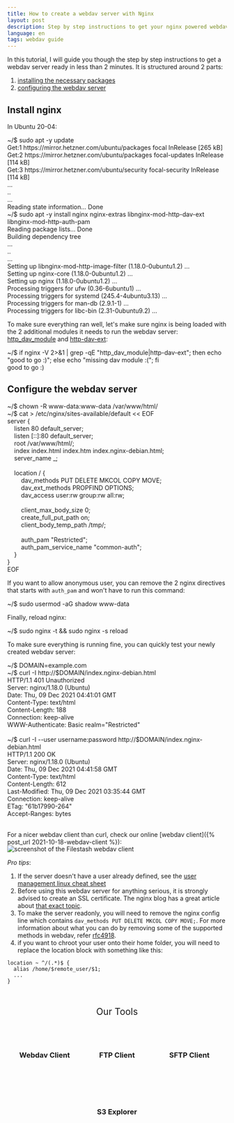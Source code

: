 ```yaml
---
title: How to create a webdav server with Nginx
layout: post
description: Step by step instructions to get your nginx powered webdav server ready in less than 2 minutes
language: en
tags: webdav guide
---
```


In this tutorial, I will guide you though the step by step instructions to get a webdav server ready in less than 2 minutes. It is structured around 2 parts:
1. [installing the necessary packages](#install-nginx)
2. [configuring the webdav server](#configure-the-webdav-server)

## Install nginx

In Ubuntu 20-04:
<div class="terminal">
<span class="prompt">~/$ </span>sudo apt -y update<br>
<span class="stdout">
Get:1 https://mirror.hetzner.com/ubuntu/packages focal InRelease [265 kB]<br/>
Get:2 https://mirror.hetzner.com/ubuntu/packages focal-updates InRelease [114 kB]<br/>
Get:3 https://mirror.hetzner.com/ubuntu/security focal-security InRelease [114 kB]<br/>
...<br/>
..<br/>
...<br/>
Reading state information... Done<br/>
</span>
<span class="prompt">~/$ </span>sudo apt -y install nginx nginx-extras libnginx-mod-http-dav-ext libnginx-mod-http-auth-pam<br>
<span class="stdout">
Reading package lists... Done<br/>
Building dependency tree<br/>
...<br/>
..<br/>
...<br/>
Setting up libnginx-mod-http-image-filter (1.18.0-0ubuntu1.2) ...<br/>
Setting up nginx-core (1.18.0-0ubuntu1.2) ...<br/>
Setting up nginx (1.18.0-0ubuntu1.2) ...<br/>
Processing triggers for ufw (0.36-6ubuntu1) ...<br/>
Processing triggers for systemd (245.4-4ubuntu3.13) ...<br/>
Processing triggers for man-db (2.9.1-1) ...<br/>
Processing triggers for libc-bin (2.31-0ubuntu9.2) ...<br/>
</span>
</div>

To make sure everything ran well, let's make sure nginx is being loaded with the 2 additional modules it needs to run the webdav server: [http_dav_module](http://nginx.org/en/docs/http/ngx_http_dav_module.html) and [http-dav-ext](https://github.com/arut/nginx-dav-ext-module):
<div class="terminal">
<span class="prompt">~/$ </span>if nginx -V 2>&1 | grep -qE "http_dav_module|http-dav-ext"; then echo "good to go :)"; else echo "missing dav module :("; fi<br>
<span class="stdout">
good to go :)<br/>
</span>
</div>

## Configure the webdav server

<div class="terminal">
<span class="prompt">~/$ </span>chown -R www-data:www-data /var/www/html/<br>
<span class="prompt">~/$ </span>cat > /etc/nginx/sites-available/default << EOF<br/>
server {<br/>
&nbsp;&nbsp;&nbsp;&nbsp;listen 80 default_server;<br/>
&nbsp;&nbsp;&nbsp;&nbsp;listen [::]:80 default_server;<br/>
&nbsp;&nbsp;&nbsp;&nbsp;root /var/www/html/;<br/>
&nbsp;&nbsp;&nbsp;&nbsp;index index.html index.htm index.nginx-debian.html;<br/>
&nbsp;&nbsp;&nbsp;&nbsp;server_name _;<br/>
<br/>
&nbsp;&nbsp;&nbsp;&nbsp;location / {<br/>
&nbsp;&nbsp;&nbsp;&nbsp;&nbsp;&nbsp;&nbsp;&nbsp;dav_methods PUT DELETE MKCOL COPY MOVE;<br/>
&nbsp;&nbsp;&nbsp;&nbsp;&nbsp;&nbsp;&nbsp;&nbsp;dav_ext_methods PROPFIND OPTIONS;<br/>
&nbsp;&nbsp;&nbsp;&nbsp;&nbsp;&nbsp;&nbsp;&nbsp;dav_access user:rw  group:rw all:rw;<br/>
<br/>
&nbsp;&nbsp;&nbsp;&nbsp;&nbsp;&nbsp;&nbsp;&nbsp;client_max_body_size    0;<br/>
&nbsp;&nbsp;&nbsp;&nbsp;&nbsp;&nbsp;&nbsp;&nbsp;create_full_put_path  on;<br/>
&nbsp;&nbsp;&nbsp;&nbsp;&nbsp;&nbsp;&nbsp;&nbsp;client_body_temp_path /tmp/;<br/>
<br/>
&nbsp;&nbsp;&nbsp;&nbsp;&nbsp;&nbsp;&nbsp;&nbsp;auth_pam "Restricted";<br/>
&nbsp;&nbsp;&nbsp;&nbsp;&nbsp;&nbsp;&nbsp;&nbsp;auth_pam_service_name "common-auth";<br/>
&nbsp;&nbsp;&nbsp;&nbsp;}<br/>
}<br/>
EOF<br/>
<span class="stdout"></span>
</div>

If you want to allow anonymous user, you can remove the 2 nginx directives that starts with `auth_pam` and won't have to run this command:
<div class="terminal">
<span class="prompt">~/$ </span>sudo usermod -aG shadow www-data<br/>
</div>

Finally, reload nginx:
<div class="terminal">
<span class="prompt">~/$ </span>sudo nginx -t && sudo nginx -s reload<br/>
</div>

To make sure everything is running fine, you can quickly test your newly created webdav server:
<div class="terminal">
<span class="prompt">~/$ </span>DOMAIN=example.com<br/>
<span class="prompt">~/$ </span>curl -I http://$DOMAIN/index.nginx-debian.html<br/>
<span class="stdout">
HTTP/1.1 401 Unauthorized<br/>
Server: nginx/1.18.0 (Ubuntu)<br/>
Date: Thu, 09 Dec 2021 04:41:01 GMT<br/>
Content-Type: text/html<br/>
Content-Length: 188<br/>
Connection: keep-alive<br/>
WWW-Authenticate: Basic realm="Restricted"<br/>
<br/>
</span>
<span class="prompt">~/$ </span>curl -I --user username:password http://$DOMAIN/index.nginx-debian.html<br/>
<span class="stdout">
HTTP/1.1 200 OK<br/>
Server: nginx/1.18.0 (Ubuntu)<br/>
Date: Thu, 09 Dec 2021 04:41:58 GMT<br/>
Content-Type: text/html<br/>
Content-Length: 612<br/>
Last-Modified: Thu, 09 Dec 2021 03:35:44 GMT<br/>
Connection: keep-alive<br/>
ETag: "61b17990-264"<br/>
Accept-Ranges: bytes<br/>
<br/>
</span>
</div>

For a nicer webdav client than curl, check our online [webdav client]({% post_url 2021-10-18-webdav-client %}):

<img class="fancy" src="https://www.filestash.app/img/screenshots/viewerpage.png" alt="screenshot of the Filestash webdav client" style="margin-top: -15px;" />

*Pro tips*:
1. If the server doesn't have a user already defined, see the [user management linux cheat sheet](https://www.guru99.com/linux-commands-cheat-sheet.html#4)
2. Before using this webdav server for anything serious, it is strongly advised to create an SSL certificate. The nginx blog has a great article about [that exact topic](https://www.nginx.com/blog/using-free-ssltls-certificates-from-lets-encrypt-with-nginx/).
3. To make the server readonly, you will need to remove the nginx config line which contains `dav_methods PUT DELETE MKCOL COPY MOVE;`. For more information about what you can do by removing some of the supported methods in webdav, refer [rfc4918](https://datatracker.ietf.org/doc/html/rfc4918).
4. if you want to chroot your user onto their home folder, you will need to replace the location block with something like this:
```
location ~ ^/(.*)$ {
  alias /home/$remote_user/$1;
  ...
}
```

<div class="related">
    <div class="title">
        Our Tools<br>
        <img src="https://mickael.kerjean.me/assets/img/arrow_bottom.png"/>
    </div>
    <div class="related_content">
        <a href="{% post_url 2021-10-18-webdav-client %}"><h3 class="no-anchor">Webdav Client</h3></a><a href="{% post_url 2019-11-26-ftp-web-client %}"><h3 class="no-anchor">FTP Client</h3></a><a href="{% post_url 2020-04-30-sftp-browser %}"><h3 class="no-anchor">SFTP Client</h3></a><a href="{% post_url 2019-11-21-s3-browser %}"><h3 class="no-anchor">S3 Explorer</h3></a>
    </div>
</div>
<style>
 .related{ text-align:center;margin-top:50px;}
 .related .title{
     font-size: 1.5em;
     margin-top: 30px;
 }
 .related .title img{
     animation: bounce 1s infinite alternate;
     width: 16px;
     height: 17px;
 }
 .related .related_content { margin-top:5px; }
 .related .related_content h3 {
     background: var(--bg-color);
     padding: 50px 0;
     border-radius: 5px;
     margin: 0!important;
 }
 .related .related_content a{
     display: inline-block;
     width: calc(33% - 10px);
     padding: 5px;
     text-decoration: none!important;
 }
 .related .related_content a:hover{
     transform: scale(1.1);
     transition: ease 0.3s transform;
 }
 .related .related_content a:hover h3{
     background: var(--emphasis-primary);
     transition: ease 0.3s background;
 }

 @media only screen and (max-width: 550px) {
     .related .related_content a{ width: 100%; }
 }
 @keyframes bounce {
     from {
         transform: translate3d(0,0,0);
     }
     to {
         transform: translate3d(0,-8px,0);
     }
 }
</style>

